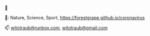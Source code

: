 👋 

👀: Nature, Science, Sport, https://forestgrape.github.io/coronavirus

📫 witotraub@runbox.com, witotraub@gmail.com

